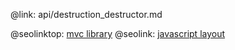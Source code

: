 @link: api/destruction_destructor.md

@seolinktop: [mvc library](https://webix.com)
@seolink: [javascript layout](https://webix.com/widget/layout/)